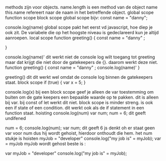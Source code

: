 methods zijn voor objects.
name.length is een method van de object name
this.name refereert naar de naam in het betreffende object.
global scope
function scope
block scope
global scope bijv:
const name = "danny";

console.log(name)
global scope pakt het eerst vd javascript, hoe diep je ook zit. De variabele die op het hoogste niveau is gedeclareerd kun je altijd aanroepen.
local scope
function greeting() {
const name = "danny" ;

}

console.log(name)'
dit werkt niet
de console log wilt toegang tot greeting maar dat krijgt die niet door de gatekeepers de {}.
daarom werkt deze niet.
function greeting() {
const name = "danny" ;
console.log(name)'
}

greeting()
dit dit werkt wel omdat de console log binnen de gatekeepers staat.
block scope
if (true) {
var x = 5;
}

console.log(x)
bij een block scope geef je alleen de var toestemming om buiten om de gate keepers een bepaalde waarde op te pakken. dit is alleen bij var. bij const of let werkt dit niet.
block scope is minder streng. is ook een if state of een condition. dit werkt ook als de if statement in een function staat.
hoisting
console.log(num)
var num;
num = 6;
dit geeft undifened

num = 6;
console.log(num);
var num;
dit geeft 6
js denkt oh er staat geen var voor num dus hij wordt gehoist, hierdoor onthoudt die hem.
het num stukje is hoisten
myJob = "developer"
console.log("my job is" = myJob);
var = myJob
myJob wordt gehost
beste is :

var myJob = "developer"
console.log("my job is" = myJob);
